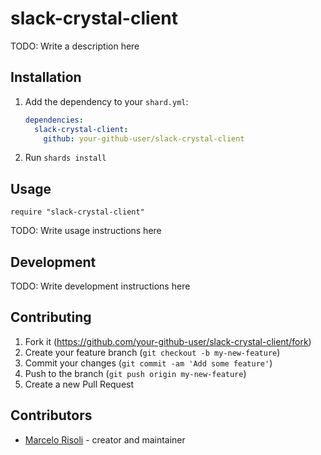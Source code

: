 # slack-crystal-client

TODO: Write a description here

## Installation

1. Add the dependency to your `shard.yml`:

   ```yaml
   dependencies:
     slack-crystal-client:
       github: your-github-user/slack-crystal-client
   ```

2. Run `shards install`

## Usage

```crystal
require "slack-crystal-client"
```

TODO: Write usage instructions here

## Development

TODO: Write development instructions here

## Contributing

1. Fork it (<https://github.com/your-github-user/slack-crystal-client/fork>)
2. Create your feature branch (`git checkout -b my-new-feature`)
3. Commit your changes (`git commit -am 'Add some feature'`)
4. Push to the branch (`git push origin my-new-feature`)
5. Create a new Pull Request

## Contributors

- [Marcelo Risoli](https://github.com/your-github-user) - creator and maintainer
